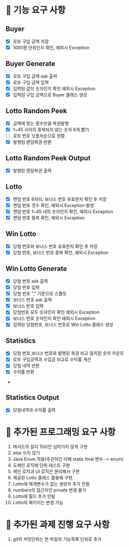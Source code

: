 # 🚀 기능 요구 사항
## Buyer
- [x] 로또 구입 금액 저장
- [x] 1000원 단위인지 확인, 예외시 Exception

## Buyer Generate
- [x] 로또 구입 금액 ask 출력
- [x] 로또 구입 금액 입력
- [x] 입력된 값이 숫자인지 확인 예외시 Exception
- [x] 입력된 구입 금액으로 Buyer 클래스 생성 

## Lotto Random Peek
- [x] 금액에 맞는 횟수만큼 복권발행
- [x] 1~45 사이의 중복되지 않는 숫자 6개 뽑기
- [ ] 로또 번호 오름차순으로 정렬
- [x] 발행된 랜덤복권 반환

## Lotto Random Peek Output
- [x] 발행된 랜덤복권 출력 

## Lotto
- [x] 랜덤 번호 6자리, 보너스 번호 유효한지 확인 후 저장
- [x] 랜덤 번호 갯수 확인, 예외시 Exception 발생
- [x] 랜덤 번호 1~45 내의 숫자인지 확인, 예외시 Exception
- [x] 랜덤 번호 중복 확인, 예외시 Exception

## Win Lotto
- [x] 당첨 번호와 보너스 번호 유효한지 확인 후 저장
- [x] 당첨 번호, 보너스 번호 중복 확인, 예외시 Exception

## Win Lotto Generate
- [x] 당첨 번호 ask 출력
- [x] 당첨 번호 입력
- [x] 당첨 번호 "," 기준으로 스플릿
- [x] 보너스 번호 ask 출력
- [x] 보너스 번호 입력
- [x] 당첨번호 모두 숫자인지 확인 예외시 Exception
- [x] 보너스 번호 숫자인지 확인 예외시 Exception
- [x] 입력된 당첨번호, 보너스 번호로 Win Lotto 클래스 생성

## Statistics
- [x] 당첨 번호,보너스 번호와 발행된 복권 비교 일치된 숫자 카운트
- [x] 로또 구입금액과 수입금 비교로 수익률 계산
- [x] 당첨 내역 반환
- [x] 수익률 반환
- 
## Statistics Output
- [x] 당첨내역과 수익률 출력




# 🚀 추가된 프로그래밍 요구 사항
1. 메서드의 길이 15라인 넘어가지 않게 구현
2. else 쓰지 않기
3. Java Enum 적용(주관적인 이해 static final 변수 -> enum)
4. 도메인 로직에 단위 테스트 구현
5. 메인 로직과 UI 로직은 분리해서 구현
6. 제공된 Lotto 클래스 활용해 구현
7. Lotto에 매개변수가 없는 생성자 추가 안됨
8. numbers의 접근자인 private 변경 불가
9. Lotto에 필드 추가 안됨
10. Lotto의 패키지는 변경 가능

# 🚀 추가된 과제 진행 요구 사항
1. git의 커밋단위는 현 파일의 기능목록 단위로 추가